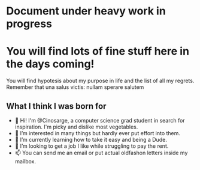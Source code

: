 # Document under heavy work in progress
# You will find lots of fine stuff here in the days coming!
You will find hypotesis about my purpose in life and the list of all my regrets.
Remember that una salus victis: nullam sperare salutem

## What I think I was born for

- 👋 Hi! I'm @Cinosarge, a computer science grad student in search for inspiration. I'm picky and dislike most vegetables.
- 👀 I’m interested in many things but hardly ever put effort into them.
- 🌱 I’m currently learning how to take it easy and being a Dude.
- 💞️ I’m looking to get a job I like while struggling to pay the rent.
- 📫 You can send me an email or put actual oldfashon letters inside my mailbox.

<!---
Cinosarge/Cinosarge is a ✨ special ✨ repository because its `README.md` (this file) appears on your GitHub profile.
You can click the Preview link to take a look at your changes.
--->
